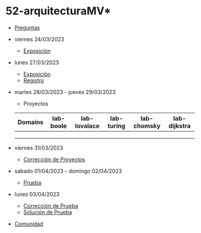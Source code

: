 # 52-arquitecturaMV*

- [Preguntas](https://escuela.it/master-programacion-diseno-software)
- viernes 24/03/2023
  - [Exposición](https://escuela.it/master-programacion-diseno-software)
- lunes 27/03/2023
  - [Exposición](https://escuela.it/master-programacion-diseno-software)
  - [Registro](https://forms.gle/22csT7mZKcGUb5yF8)
- martes 28/03/2023 - jueves 29/03/2023
  - Proyectos
  
  |Domains|lab-boole|lab-lovalace|lab-turing|lab-chomsky|lab-dijkstra|
  |-------|---------|------------|----------|-----------|--------------|
  |       |         |            |          |           |              |
  |       |         |            |          |           |              |
  |       |         |            |          |           |              |
- viernes 31/03/2023
  - [Corrección de Proyectos](https://escuela.it/master-programacion-diseno-software)
- sabado 01/04/2023 - domingo 02/04/2023
  - [Prueba](https://forms.gle/u5HqYSEJzcRCanyZ8)
- lunes 03/04/2023
  - [Corrección de Prueba](https://escuela.it/master-programacion-diseno-software)
  - [Solución de Prueba](https://docs.google.com/spreadsheets/d/1fL8Y6hxJpuZgJZV5CORPQ7AfxTULStwWIkJCTKsqzuw/edit?usp=sharing)
- [Comunidad](https://app.slack.com/client/T02S3KYD464/C02TG0EF7N3)
